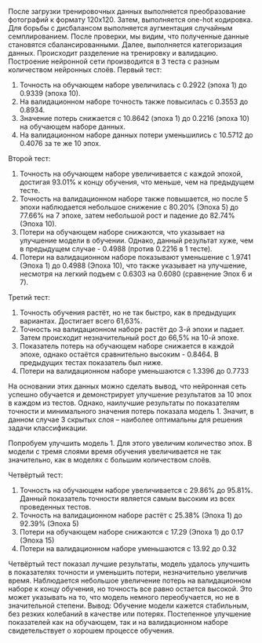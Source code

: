 После загрузки тренировочных данных выполняется преобразование фотографий к формату 120х120. Затем, выполняется one-hot кодировка. Для борьбы с дисбалансом выполняется аугментация случайным семплированием. После проверки, мы видим, что полученные данные становятся сбалансированными. Далее, выполняется категоризация данных. Происходит разделение на тренировку и валидацию.
Построение нейронной сети производится в 3 теста с разным количеством нейронных слоёв. 
Первый тест: 

1)	Точность на обучающем наборе увеличилась с 0.2922 (эпоха 1) до 0.9339 (эпоха 10).
2)	На валидационном наборе точность также повысилась с 0.3553 до 0.8934.
3)	Значение потерь снижается с 10.8642 (эпоха 1) до 0.2216 (эпоха 10) на обучающем наборе данных.
4)	На валидационном наборе данных потери уменьшились с 10.5712 до 0.4076 за те же 10 эпох.

Второй тест:
1)	Точность на обучающем наборе увеличивается с каждой эпохой, достигая 93.01% к концу обучения, что меньше, чем на предыдущем тесте.
2)	Точность на валидационном наборе также повышается, но после 5 эпохи наблюдается небольшое снижение с 80.20% (Эпоха 5) до 77.66% на 7 эпохе, затем небольшой рост и падение до 82.74% (Эпоха 10).
3)	Потери на обучающем наборе снижаются, что указывает на улучшение модели в обучении. Однако, данный результат хуже, чем в предыдущем случае - 0.4988 (против 0.2216 в 1 тесте).
4)	Потери на валидационном наборе показывают уменьшение с 1.9741 (Эпоха 1) до 0.4988 (Эпоха 10), что также указывает на улучшение, несмотря на легкий подъем с 0.6303 на 0.6080 (сравнение Эпох 6 и 7).

Третий тест:
1)	Точность обучения растёт, но не так быстро, как в предыдущих вариантах. Достигает всего 61,63%.
2)	Точность на валидационном наборе растёт до 3-й эпохи и падает. Затем происходит незначительный рост до 66,5% на 10-й эпохе.
3)	Показатель потерь на обучающем наборе снижается в каждой эпохе, однако остаётся сравнительно высоким - 0.8464. В предыдущих тестах показатель был ниже.
4)	Потери на валидационном наборе уменьшаются с 1.3396 до 0.7733


На основании этих данных можно сделать вывод, что нейронная сеть успешно обучается и демонстрирует улучшение результатов за 10 эпох в каждом из тестов. Однако, наилучшие результаты по показателям точности и минимального значения потерь показала модель 1. Значит, в данном случае 3 скрытых слоя – наиболее оптимальны для решения задачи классификации.

Попробуем улучшить модель 1. Для этого увеличим количество эпох. В модели с тремя слоями время обучения увеличивается не так значительно, как в моделях с большим количеством слоёв. 

Четвёртый тест:
1)	Точность на обучающем наборе увеличивается с 29.86% до 95.81%. Данный показатель точности является самым высоким из всех проведенных тестов.
2)	Точность на валидационном наборе растёт с 25.38% (Эпоха 1) до 92.39% (Эпоха 5)
3)	Потери на обучающем наборе снижаются с 17.29 (Эпоха 1) до 0.17 (Эпоха 15)
4)	Потери на валидационном наборе уменьшаются с 13.92 до 0.32

Четвёртый тест показал лучшие результаты, модель удалось улучшить в показателях точности и уменьшить потери, незначительно увеличив время. 
Наблюдается небольшое увеличение потерь на валидационном наборе к концу обучения, но точность все равно остается высокой. Это может указывать на то, что модель немного переобучается, но не в значительной степени.
Вывод: Обучение модели кажется стабильным, без резких колебаний в качестве или потерях. Постепенное улучшение показателей как на обучающем, так и на валидационном наборе свидетельствует о хорошем процессе обучения.

